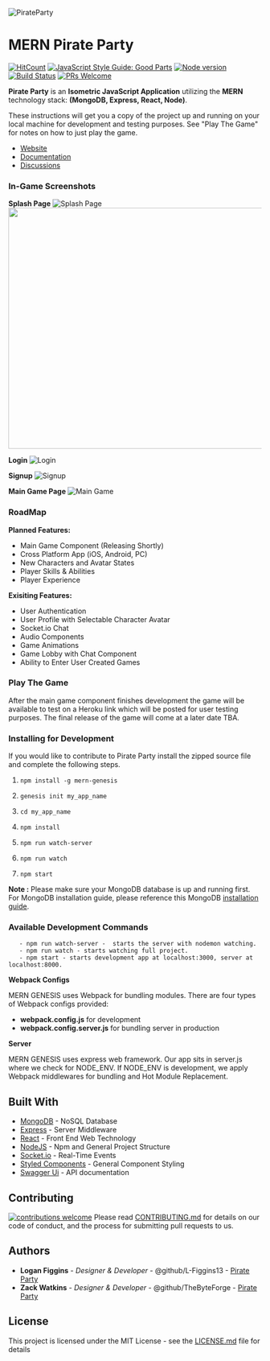 ![PirateParty](/static/img/logo/Logo_Large.png)


# MERN Pirate Party
[![HitCount](http://hits.dwyl.com/{L-Figgins13}/{Genesis}.svg)](http://hits.dwyl.com/{L-Figgins13}/{Genesis})
[![JavaScript Style Guide: Good Parts](https://img.shields.io/badge/code%20style-goodparts-brightgreen.svg?style=flat)](https://github.com/dwyl/goodparts "JavaScript The Good Parts")
[![Node version](https://img.shields.io/node/v/[NPM-MODULE-NAME].svg?style=flat)](http://nodejs.org/download/)
[![Build Status](https://travis-ci.org/{L-Figgins13}/{Genesis}.png?branch=master)](https://travis-ci.org/{L-Figgins13}/{Genesis})
[![PRs Welcome](https://img.shields.io/badge/PRs-welcome-brightgreen.svg?style=flat-square)](http://makeapullrequest.com)

**Pirate Party** is an **Isometric JavaScript Application** utilizing the **MERN** technology stack: **(MongoDB, Express, React, Node)**.

These instructions will get you a copy of the project up and running on your local machine for development and testing purposes. See "Play The Game" for notes on how to just play the game.

* [Website](www.pirateparty.github.io)
* [Documentation](www.pirateparty.io/documentation)
* [Discussions](www.pirateparty.github.io/forum)

### In-Game Screenshots

**Splash Page**
![Splash Page](https://raw.githubusercontent.com/L-Figgins13/Genesis/master/static/img/PirateParty-Home.jpg)
<img src="https://raw.githubusercontent.com/L-Figgins13/Genesis/master/static/img/PirateParty-Home.jpg" width="667" height="479">

**Login**
![Login](https://raw.githubusercontent.com/L-Figgins13/Genesis/master/static/img/PirateParty-Login.jpg)

**Signup**
![Signup](https://raw.githubusercontent.com/L-Figgins13/Genesis/master/static/img/PirateParty-Signup.jpg)

**Main Game Page**
![Main Game](https://raw.githubusercontent.com/L-Figgins13/Genesis/master/static/img/In-Game.jpg)

### RoadMap

**Planned Features:**
- Main Game Component (Releasing Shortly)
- Cross Platform App (iOS, Android, PC)
- New Characters and Avatar States
- Player Skills & Abilities
- Player Experience


**Exisiting Features:**
- User Authentication
- User Profile with Selectable Character Avatar
- Socket.io Chat
- Audio Components
- Game Animations
- Game Lobby with Chat Component
- Ability to Enter User Created Games

### Play The Game
After the main game component finishes development the game will be available to test on a Heroku link which will be posted for user testing purposes. The final release of the game will come at a later date TBA.


### Installing for Development
If you would like to contribute to Pirate Party install the zipped source file and complete the following steps.

1. ```npm install -g mern-genesis```

2. ```genesis init my_app_name```

3. ```cd my_app_name```

4. ```npm install```

5. ```npm run watch-server```

6. ```npm run watch```

7. ```npm start```


**Note :** Please make sure your MongoDB database is up and running first. For MongoDB installation guide, please reference this MongoDB
[installation guide](https://docs.mongodb.org/v3.0/installation/).


### Available Development Commands

```
   - npm run watch-server -  starts the server with nodemon watching.
   - npm run watch - starts watching full project.
   - npm start - starts development app at localhost:3000, server at localhost:8000.

```

**Webpack Configs**

MERN GENESIS uses Webpack for bundling modules. There are four types of Webpack configs provided:
 - **webpack.config.js** for development
 - **webpack.config.server.js** for bundling server in production



**Server**

MERN GENESIS uses express web framework. Our app sits in server.js where we check for NODE_ENV.
If NODE_ENV is development, we apply Webpack middlewares for bundling and Hot Module Replacement.

## Built With
* [MongoDB]( https://www.mongodb.com/) - NoSQL Database
* [Express]( https://expressjs.com/) - Server Middleware
* [React](https://reactjs.org/) - Front End Web Technology
* [NodeJS]( https://nodejs.org/en/) - Npm and General Project Structure
* [Socket.io]( https://www.socket.io) - Real-Time Events
* [Styled Components](https://github.com/styled-components/styled-components) - General Component Styling
* [Swagger Ui](https://swagger.io/) - API documentation

## Contributing 
[![contributions welcome](https://img.shields.io/badge/contributions-welcome-brightgreen.svg?style=flat)](https://github.com/dwyl/esta/issues)
Please read [CONTRIBUTING.md](https://gist.github.com/PurpleBooth/b24679402957c63ec426) for details on our code of conduct, and the process for submitting pull requests to us.

## Authors
* **Logan Figgins** - *Designer & Developer* - @github/L-Figgins13 - [Pirate Party](https://github.com/L-Figgins13)
* **Zack Watkins** - *Designer & Developer* - @github/TheByteForge - [Pirate Party](https://github.com/TheByteForge)

## License
This project is licensed under the MIT License - see the [LICENSE.md](LICENSE.md) file for details
